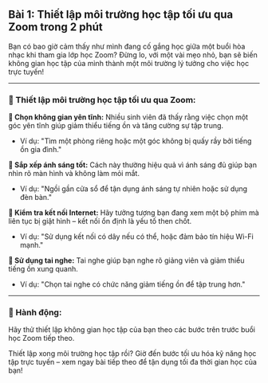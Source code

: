 ## Bài 1: Thiết lập môi trường học tập tối ưu qua Zoom trong 2 phút

Bạn có bao giờ cảm thấy như mình đang cố gắng học giữa một buổi hòa nhạc khi tham gia lớp học Zoom? Đừng lo, với một vài mẹo nhỏ, bạn sẽ biến không gian học tập của mình thành một môi trường lý tưởng cho việc học trực tuyến!

---

### 📌 Thiết lập môi trường học tập tối ưu qua Zoom:

**🔹 Chọn không gian yên tĩnh:**
Nhiều sinh viên đã thấy rằng việc chọn một góc yên tĩnh giúp giảm thiểu tiếng ồn và tăng cường sự tập trung.

- Ví dụ: "Tìm một phòng riêng hoặc một góc không bị quấy rầy bởi tiếng ồn gia đình."

**🔹 Sắp xếp ánh sáng tốt:**
Cách này thường hiệu quả vì ánh sáng đủ giúp bạn nhìn rõ màn hình và không làm mỏi mắt.

- Ví dụ: "Ngồi gần cửa sổ để tận dụng ánh sáng tự nhiên hoặc sử dụng đèn bàn."

**🔹 Kiểm tra kết nối Internet:**
Hãy tưởng tượng bạn đang xem một bộ phim mà liên tục bị giật hình – kết nối ổn định là yếu tố then chốt.

- Ví dụ: "Sử dụng kết nối có dây nếu có thể, hoặc đảm bảo tín hiệu Wi-Fi mạnh."

**🔹 Sử dụng tai nghe:**
Tai nghe giúp bạn nghe rõ giảng viên và giảm thiểu tiếng ồn xung quanh.

- Ví dụ: "Chọn tai nghe có chức năng giảm tiếng ồn để tập trung hơn."

---

### 🚀 Hành động:

Hãy thử thiết lập không gian học tập của bạn theo các bước trên trước buổi học Zoom tiếp theo.

Thiết lập xong môi trường học tập rồi? Giờ đến bước tối ưu hóa kỹ năng học tập trực tuyến – xem ngay bài tiếp theo để tận dụng tối đa thời gian học của bạn!